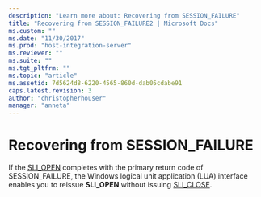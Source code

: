 ```yaml
---
description: "Learn more about: Recovering from SESSION_FAILURE"
title: "Recovering from SESSION_FAILURE2 | Microsoft Docs"
ms.custom: ""
ms.date: "11/30/2017"
ms.prod: "host-integration-server"
ms.reviewer: ""
ms.suite: ""
ms.tgt_pltfrm: ""
ms.topic: "article"
ms.assetid: 7d5624d8-6220-4565-860d-dab05cdabe91
caps.latest.revision: 3
author: "christopherhouser"
manager: "anneta"
---
```

# Recovering from SESSION_FAILURE
If the [SLI_OPEN](../core/sli-open2.md) completes with the primary return code of SESSION_FAILURE, the Windows logical unit application (LUA) interface enables you to reissue **SLI_OPEN** without issuing [SLI_CLOSE](../core/sli-close1.md).

